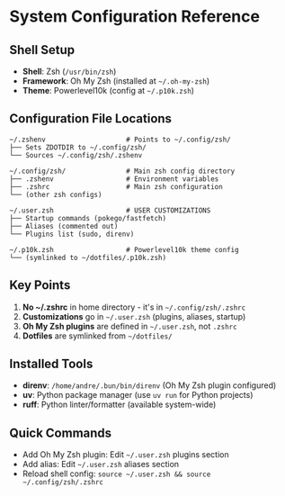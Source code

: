 # System Configuration Reference

## Shell Setup
- **Shell**: Zsh (`/usr/bin/zsh`)
- **Framework**: Oh My Zsh (installed at `~/.oh-my-zsh`)
- **Theme**: Powerlevel10k (config at `~/.p10k.zsh`)

## Configuration File Locations

```
~/.zshenv                    # Points to ~/.config/zsh/
├── Sets ZDOTDIR to ~/.config/zsh/
└── Sources ~/.config/zsh/.zshenv

~/.config/zsh/               # Main zsh config directory
├── .zshenv                  # Environment variables
├── .zshrc                   # Main zsh configuration
└── (other zsh configs)

~/.user.zsh                  # USER CUSTOMIZATIONS
├── Startup commands (pokego/fastfetch)
├── Aliases (commented out)
└── Plugins list (sudo, direnv)

~/.p10k.zsh                  # Powerlevel10k theme config
└── (symlinked to ~/dotfiles/.p10k.zsh)
```

## Key Points
1. **No ~/.zshrc** in home directory - it's in `~/.config/zsh/.zshrc`
2. **Customizations** go in `~/.user.zsh` (plugins, aliases, startup)
3. **Oh My Zsh plugins** are defined in `~/.user.zsh`, not `.zshrc`
4. **Dotfiles** are symlinked from `~/dotfiles/`

## Installed Tools
- **direnv**: `/home/andre/.bun/bin/direnv` (Oh My Zsh plugin configured)
- **uv**: Python package manager (use `uv run` for Python projects)
- **ruff**: Python linter/formatter (available system-wide)

## Quick Commands
- Add Oh My Zsh plugin: Edit `~/.user.zsh` plugins section
- Add alias: Edit `~/.user.zsh` aliases section
- Reload shell config: `source ~/.user.zsh && source ~/.config/zsh/.zshrc`